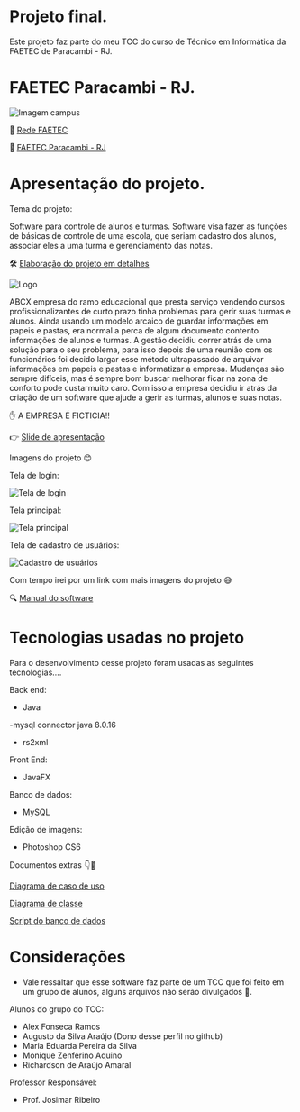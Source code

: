 # Projeto final.
Este projeto faz parte do meu TCC do curso de Técnico em Informática da FAETEC de Paracambi - RJ.

##
<div>
  
# FAETEC Paracambi - RJ.
  
![Imagem campus](http://www.faeterj-paracambi.com.br/bind/wp-content/uploads/2012/12/fabrica.jpg)
  
🏫 [Rede FAETEC](http://www.faetec.rj.gov.br "FAETEC")
  
📖 [FAETEC Paracambi - RJ](https://www.cetepparacambi.com.br "ETE FAETEC Paracambi - RJ")
  ##
 <div>
   
# Apresentação do projeto.
   
Tema do projeto:

Software para controle de alunos e turmas. Software visa fazer as funções de básicas de controle de uma 
escola, que seriam cadastro dos alunos, associar eles a uma turma e gerenciamento das notas.
   
🛠 [Elaboração do projeto em detalhes](https://docs.google.com/document/d/12fLJCMmt7Ih-9w09weUTtt3TxKMmtcQq/edit?usp=sharing&ouid=100937644386236832743&rtpof=true&sd=true "Drive")

 ![Logo](https://1.bp.blogspot.com/-KCAQQtq1ki8/YUUVHs-XSlI/AAAAAAAAAXI/Yn9r94deT98HanPueMgaXwpCkmnD6VHmQCLcBGAsYHQ/s636/C%25C3%25B3pia%2Bde%2BLogoAzul%2B%25281%2529.png)
   
 ABCX empresa do ramo educacional que presta serviço vendendo cursos profissionalizantes de curto
 prazo tinha problemas para gerir suas turmas e alunos. Ainda usando um modelo arcaico de guardar 
 informações em papeis e pastas, era normal a perca de algum documento contento informações de alunos 
 e turmas. A gestão decidiu correr atrás de uma solução para o seu problema, para isso depois de uma
 reunião com os funcionários foi decido largar esse método ultrapassado de arquivar informações em 
 papeis e pastas e informatizar a empresa. Mudanças são sempre difíceis, mas é sempre bom buscar
 melhorar ficar na zona de conforto pode custarmuito caro. Com isso a empresa decidiu ir atrás da
 criação de um software que ajude a gerir as turmas, alunos e suas notas.
   
   ✋ A EMPRESA É FICTICIA!!
 
 👉 [Slide de apresentação]( https://docs.google.com/presentation/d/1zmJpMChmEWjAc1XZooM4-IOcvdijuh8z/edit?usp=sharing&ouid=100937644386236832743&rtpof=true&sd=true)

   Imagens do projeto 😊
   
   Tela de login:
   
  ![Tela de login]( https://1.bp.blogspot.com/-60ynOwMVLcY/YUUbOlQd_OI/AAAAAAAAAXg/2OfdLjNKr6sVHrHnhXzs_mIQyq6H_jtPgCLcBGAsYHQ/s357/Captura%2Bde%2BTela%2B%2528333%2529.png)
   
   Tela principal:
   
  ![Tela principal](https://1.bp.blogspot.com/-z4LrzAc4de0/YUUbTCgmAxI/AAAAAAAAAXk/NxOPklPoM6ABju5MFOEfkHowmoauReY2ACLcBGAsYHQ/s936/Captura%2Bde%2BTela%2B%2528336%2529.png)
   
   Tela de cadastro de usuários:
   
   ![Cadastro de usuários](https://1.bp.blogspot.com/-kFpqpGqdQ34/YUUbY1K8QGI/AAAAAAAAAXo/-9ac7kHoomI12wwrCS_d2yaHbUAe85NXgCLcBGAsYHQ/s943/Captura%2Bde%2BTela%2B%2528337%2529.png)
   
   
   Com tempo irei por um link com mais imagens do projeto 😅
   
   🔍 [Manual do software](https://docs.google.com/document/d/1UCF3H9jbJqto5a--BdAglfq5IYSEYLMG/edit?usp=sharing&ouid=100937644386236832743&rtpof=true&sd=true)
   
   ##
   
   # Tecnologias usadas no projeto
   
   
   Para o desenvolvimento desse projeto foram usadas as seguintes tecnologias....
   
   Back end:
   - Java
   
   -mysql connector java 8.0.16
   
   - rs2xml
   
   Front End:
   
   - JavaFX
   
   Banco de dados:
   
   - MySQL
   
   Edição de imagens:
   - Photoshop CS6
   
   Documentos extras 👇📄
   
   [Diagrama de caso de uso ](https://drive.google.com/file/d/12Y3qHHOgD_7okXOzvYAYefAwkwghhP4E/view?usp=sharing)
   
   [Diagrama de classe](https://drive.google.com/file/d/1O1dvae2uyIgbY9saf8Lg3BUWgDnLvHoY/view?usp=sharing)
   
   [Script do banco de dados](https://drive.google.com/file/d/135-OsFm1JEObYkf6OuVhFc2TXdmJrEtf/view?usp=sharing)
   
   ##
   # Considerações
   
   - Vale ressaltar que esse software faz parte de um TCC que foi feito em um grupo de alunos, alguns arquivos não serão divulgados 🚫.
   
   Alunos do grupo do TCC:
   
   - Alex Fonseca Ramos
   - Augusto da Silva Araújo (Dono desse perfil no github)
   - Maria Eduarda Pereira da Silva
   - Monique Zenferino Aquino
   - Richardson de Araújo Amaral
   
   Professor Responsável:
   
   - Prof. Josimar Ribeiro



   
   
